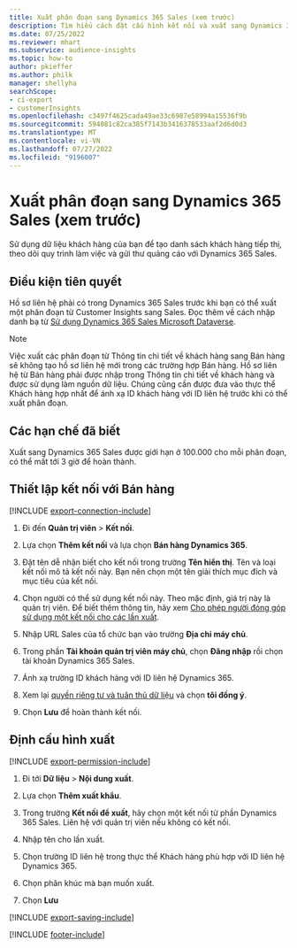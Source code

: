 ```yaml
---
title: Xuất phân đoạn sang Dynamics 365 Sales (xem trước)
description: Tìm hiểu cách đặt cấu hình kết nối và xuất sang Dynamics 365 Sales.
ms.date: 07/25/2022
ms.reviewer: mhart
ms.subservice: audience-insights
ms.topic: how-to
author: pkieffer
ms.author: philk
manager: shellyha
searchScope:
- ci-export
- customerInsights
ms.openlocfilehash: c3497f4625cada49ae33c6987e58994a15536f9b
ms.sourcegitcommit: 594081c82ca385f7143b3416378533aaf2d6d0d3
ms.translationtype: MT
ms.contentlocale: vi-VN
ms.lasthandoff: 07/27/2022
ms.locfileid: "9196007"
---
```

# <a name="export-segments-to-dynamics-365-sales-preview"></a>Xuất phân đoạn sang Dynamics 365 Sales (xem trước)

Sử dụng dữ liệu khách hàng của bạn để tạo danh sách khách hàng tiếp thị, theo dõi quy trình làm việc và gửi thư quảng cáo với Dynamics 365 Sales.

## <a name="prerequisites"></a>Điều kiện tiên quyết

Hồ sơ liên hệ phải có trong Dynamics 365 Sales trước khi bạn có thể xuất một phân đoạn từ Customer Insights sang Sales. Đọc thêm về cách nhập danh bạ từ [Sử dụng Dynamics 365 Sales Microsoft Dataverse](connect-dataverse-managed-lake.md).

   > [!NOTE]
   > Việc xuất các phân đoạn từ Thông tin chi tiết về khách hàng sang Bán hàng sẽ không tạo hồ sơ liên hệ mới trong các trường hợp Bán hàng. Hồ sơ liên hệ từ Bán hàng phải được nhập trong Thông tin chi tiết về khách hàng và được sử dụng làm nguồn dữ liệu. Chúng cũng cần được đưa vào thực thể Khách hàng hợp nhất để ánh xạ ID khách hàng với ID liên hệ trước khi có thể xuất phân đoạn.

## <a name="known-limitations"></a>Các hạn chế đã biết

Xuất sang Dynamics 365 Sales được giới hạn ở 100.000 cho mỗi phân đoạn, có thể mất tới 3 giờ để hoàn thành.

## <a name="set-up-connection-to-sales"></a>Thiết lập kết nối với Bán hàng

[!INCLUDE [export-connection-include](includes/export-connection-admn.md)]

1. Đi đến **Quản trị viên** > **Kết nối**.

1. Lựa chọn **Thêm kết nối** và lựa chọn **Bán hàng Dynamics 365**.

1. Đặt tên dễ nhận biết cho kết nối trong trường **Tên hiển thị**. Tên và loại kết nối mô tả kết nối này. Bạn nên chọn một tên giải thích mục đích và mục tiêu của kết nối.

1. Chọn người có thể sử dụng kết nối này. Theo mặc định, giá trị này là quản trị viên. Để biết thêm thông tin, hãy xem [Cho phép người đóng góp sử dụng một kết nối cho các lần xuất](connections.md#allow-contributors-to-use-a-connection-for-exports).

1. Nhập URL Sales của tổ chức bạn vào trường **Địa chỉ máy chủ**.

1. Trong phần **Tài khoản quản trị viên máy chủ**, chọn **Đăng nhập** rồi chọn tài khoản Dynamics 365 Sales.

1. Ánh xạ trường ID khách hàng với ID liên hệ Dynamics 365.

1. Xem lại [quyền riêng tư và tuân thủ dữ liệu](connections.md#data-privacy-and-compliance) và chọn **tôi đồng ý**.

1. Chọn **Lưu** để hoàn thành kết nối.

## <a name="configure-an-export"></a>Định cấu hình xuất

[!INCLUDE [export-permission-include](includes/export-permission.md)]

1. Đi tới **Dữ liệu** > **Nội dung xuất**.

1. Lựa chọn **Thêm xuất khẩu**.

1. Trong trường **Kết nối để xuất**, hãy chọn một kết nối từ phần Dynamics 365 Sales. Liên hệ với quản trị viên nếu không có kết nối.

1. Nhập tên cho lần xuất.

1. Chọn trường ID liên hệ trong thực thể Khách hàng phù hợp với ID liên hệ Dynamics 365.

1. Chọn phân khúc mà bạn muốn xuất.

1. Chọn **Lưu**

[!INCLUDE [export-saving-include](includes/export-saving.md)]

[!INCLUDE [footer-include](includes/footer-banner.md)]
